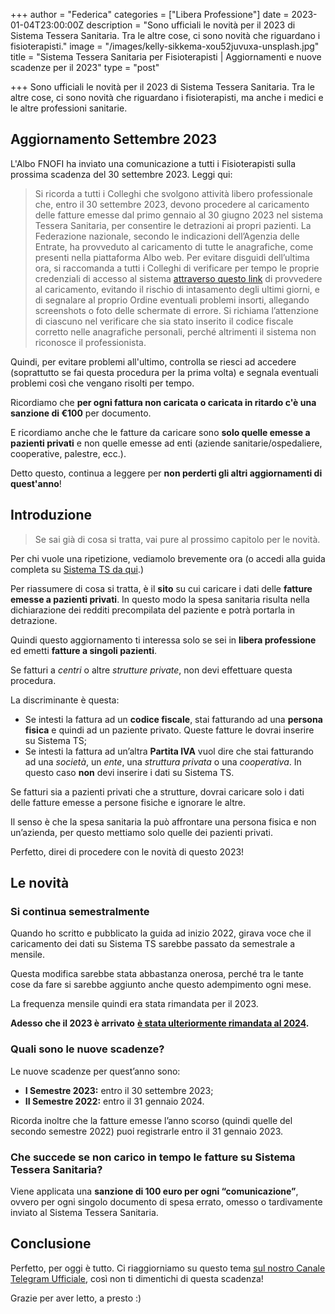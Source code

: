 +++
author = "Federica"
categories = ["Libera Professione"]
date = 2023-01-04T23:00:00Z
description = "Sono ufficiali le novità per il 2023 di Sistema Tessera Sanitaria. Tra le altre cose, ci sono novità che riguardano i fisioterapisti."
image = "/images/kelly-sikkema-xou52juvuxa-unsplash.jpg"
title = "Sistema Tessera Sanitaria per Fisioterapisti | Aggiornamenti e nuove scadenze per il 2023"
type = "post"

+++
Sono ufficiali le novità per il 2023 di Sistema Tessera Sanitaria. Tra le altre cose, ci sono novità che riguardano i fisioterapisti, ma anche i medici e le altre professioni sanitarie.

## Aggiornamento Settembre 2023
L'Albo FNOFI ha inviato una comunicazione a tutti i Fisioterapisti sulla prossima scadenza del 30 settembre 2023. Leggi qui:

> Si ricorda a tutti i Colleghi che svolgono attività libero professionale che, entro il 30 settembre 2023, devono procedere al caricamento delle fatture emesse dal primo gennaio al 30 giugno 2023 nel sistema Tessera Sanitaria, per consentire le detrazioni ai propri pazienti. La Federazione nazionale, secondo le indicazioni dell’Agenzia delle Entrate, ha provveduto al caricamento di tutte le anagrafiche, come presenti nella piattaforma Albo web. Per evitare disguidi dell’ultima ora, si raccomanda a tutti i Colleghi di verificare per tempo le proprie credenziali di accesso al sistema [attraverso questo link](https://sistemats1.sanita.finanze.it/portale/info-sulle-modalita-di-accesso-professionisti-sanitari) di provvedere al caricamento, evitando il rischio di intasamento degli ultimi giorni, e di segnalare al proprio Ordine eventuali problemi insorti, allegando screenshots o foto delle schermate di errore. Si richiama l’attenzione di ciascuno nel verificare che sia stato inserito il codice fiscale corretto nelle anagrafiche personali, perché altrimenti il sistema non riconosce il professionista.

Quindi, per evitare problemi all'ultimo, controlla se riesci ad accedere (soprattutto se fai questa procedura per la prima volta) e segnala eventuali problemi così che vengano risolti per tempo. 

Ricordiamo che **per ogni fattura non caricata o caricata in ritardo c'è una sanzione di €100** per documento.

E ricordiamo anche che le fatture da caricare sono **solo quelle emesse a pazienti privati** e non quelle emesse ad enti (aziende sanitarie/ospedaliere, cooperative, palestre, ecc.).

Detto questo, continua a leggere per **non perderti gli altri aggiornamenti di quest'anno**!

## Introduzione

> Se sai già di cosa si tratta, vai pure al prossimo capitolo per le novità.

Per chi vuole una ripetizione, vediamolo brevemente ora (o accedi alla guida completa su [Sistema TS da qui](https://fisioterapisti.org/guida-al-sistema-tessera-sanitaria-per-i-fisioterapisti-nel-2022/).)

Per riassumere di cosa si tratta, è il **sito** su cui caricare i dati delle **fatture emesse a pazienti privati**. In questo modo la spesa sanitaria risulta nella dichiarazione dei redditi precompilata del paziente e potrà portarla in detrazione.

Quindi questo aggiornamento ti interessa solo se sei in **libera professione** ed emetti **fatture a singoli pazienti**.

Se fatturi a _centri_ o altre _strutture private_, non devi effettuare questa procedura.

La discriminante è questa:

* Se intesti la fattura ad un **codice fiscale**, stai fatturando ad una **persona fisica** e quindi ad un paziente privato. Queste fatture le dovrai inserire su Sistema TS;
* Se intesti la fattura ad un’altra **Partita IVA** vuol dire che stai fatturando ad una _società_, un _ente_, una _struttura privata_ o una _cooperativa_. In questo caso **non** devi inserire i dati su Sistema TS.

Se fatturi sia a pazienti privati che a strutture, dovrai caricare solo i dati delle fatture emesse a persone fisiche e ignorare le altre.

Il senso è che la spesa sanitaria la può affrontare una persona fisica e non un’azienda, per questo mettiamo solo quelle dei pazienti privati.

Perfetto, direi di procedere con le novità di questo 2023!

## Le novità

### Si continua semestralmente

Quando ho scritto e pubblicato la guida ad inizio 2022, girava voce che il caricamento dei dati su Sistema TS sarebbe passato da semestrale a mensile.

Questa modifica sarebbe stata abbastanza onerosa, perché tra le tante cose da fare si sarebbe aggiunto anche questo adempimento ogni mese.

La frequenza mensile quindi era stata rimandata per il 2023.

**Adesso che il 2023 è arrivato** [**è stata ulteriormente rimandata al 2024**](https://www.informazionefiscale.it/spese-sanitarie-proroga-2023-invio-dati-semestrale-sistema-TS)**.**

### Quali sono le nuove scadenze?

Le nuove scadenze per quest’anno sono:

* **I Semestre 2023:** entro il 30 settembre 2023;
* **II Semestre 2022:** entro il 31 gennaio 2024.

Ricorda inoltre che la fatture emesse l’anno scorso (quindi quelle del secondo semestre 2022) puoi registrarle entro il 31 gennaio 2023.

### Che succede se non carico in tempo le fatture su Sistema Tessera Sanitaria?

Viene applicata una **sanzione di 100 euro per ogni “comunicazione”**, ovvero per ogni singolo documento di spesa errato, omesso o tardivamente inviato al Sistema Tessera Sanitaria.

## Conclusione

Perfetto, per oggi è tutto. Ci riaggiorniamo su questo tema [sul nostro Canale Telegram Ufficiale](https://t.me/fisioterapisti_official), così non ti dimentichi di questa scadenza!

Grazie per aver letto, a presto :)
